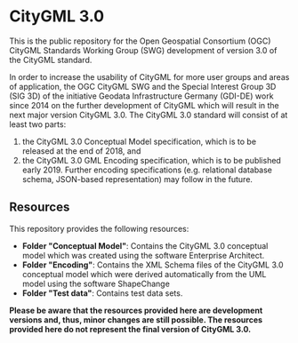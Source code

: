 CityGML 3.0
===========

This is the public repository for the Open Geospatial Consortium (OGC) CityGML Standards Working Group (SWG) development of version 3.0 of the CityGML standard.

In order to increase the usability of CityGML for more user groups and areas of application, the OGC CityGML SWG and the Special Interest Group 3D (SIG 3D) of the initiative Geodata Infrastructure Germany (GDI-DE) work since 2014 on the further development of CityGML which will result in the next major version CityGML 3.0. The CityGML 3.0 standard will consist of at least two parts: 
1. the CityGML 3.0 Conceptual Model specification, which is to be released at the end of 2018, and 
2. the CityGML 3.0 GML Encoding specification, which is to be published early 2019. Further encoding specifications (e.g. relational database schema, JSON-based representation) may follow in the future.

Resources
---------
This repository provides the following resources:
- **Folder "Conceptual Model"**: Contains the CityGML 3.0 conceptual model which was created using the software Enterprise Architect.
- **Folder "Encoding"**: Contains the XML Schema files of the CityGML 3.0 conceptual model which were derived automatically from the UML model using the software ShapeChange
- **Folder "Test data"**: Contains test data sets.

**Please be aware that the resources provided here are development versions and, thus, minor changes are still possible. The resources provided here do not represent the final version of CityGML 3.0.**
